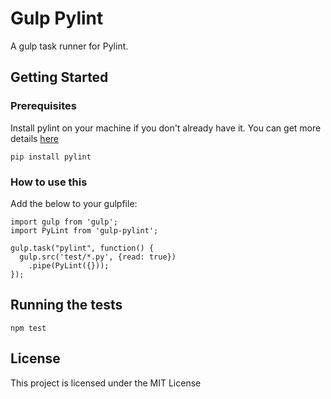 # Gulp Pylint

A gulp task runner for Pylint.

## Getting Started

### Prerequisites

Install pylint on your machine if you don't already have it. You can get more details [here](https://www.pylint.org/#install)

```
pip install pylint
```

### How to use this

Add the below to your gulpfile:

```
import gulp from 'gulp';
import PyLint from 'gulp-pylint';

gulp.task("pylint", function() {
  gulp.src('test/*.py', {read: true})
    .pipe(PyLint({}));
});
```

## Running the tests

```
npm test
```

## License

This project is licensed under the MIT License